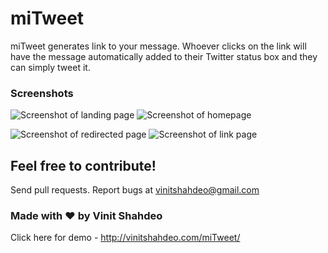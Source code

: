 # miTweet
miTweet generates link to your message. Whoever clicks on the link will have the message automatically added to their Twitter status box and they can simply tweet it.

### Screenshots

![Screenshot of landing page](https://github.com/vinitshahdeo/miTweet/blob/master/img/Capture1.PNG) 
![Screenshot of homepage](https://github.com/vinitshahdeo/miTweet/blob/master/img/Capture2.PNG)

![Screenshot of redirected page](https://github.com/vinitshahdeo/miTweet/blob/master/img/Capture3.PNG)
![Screenshot of link page](https://github.com/vinitshahdeo/miTweet/blob/master/img/Capture4.PNG)

## Feel free to contribute!
Send pull requests.
Report bugs at vinitshahdeo@gmail.com

### Made with ❤ by Vinit Shahdeo

Click here for demo - http://vinitshahdeo.com/miTweet/
